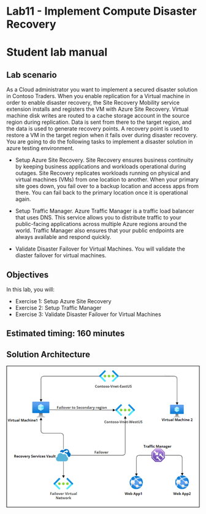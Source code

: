 # Lab11 - Implement Compute Disaster Recovery
# Student lab manual

## Lab scenario

As a Cloud administrator you want to implement a secured disaster solution in Contoso Traders. When you enable replication for a Virtual machine in order to enable disaster recovery, the Site Recovery Mobility service extension installs and registers the VM with Azure Site Recovery. Virtual machine disk writes are routed to a cache storage account in the source region during replication. Data is sent from there to the target region, and the data is used to generate recovery points. A recovery point is used to restore a VM in the target region when it fails over during disaster recovery. You are going to do the following tasks to implement a disaster solution in azure testing environment.

- Setup Azure Site Recovery. Site Recovery ensures business continuity by keeping business applications and workloads operational during outages. Site Recovery replicates workloads running on physical and virtual machines (VMs) from one location to another. When your primary site goes down, you fail over to a backup location and access apps from there. You can fail back to the primary location once it is operational again.

- Setup Traffic Manager. Azure Traffic Manager is a traffic load balancer that uses DNS. This service allows you to distribute traffic to your public-facing applications across multiple Azure regions around the world. Traffic Manager also ensures that your public endpoints are always available and respond quickly.

- Validate Disaster Failover for Virtual Machines. You will validate the diaster failover for virtual machines.

## Objectives

In this lab, you will:

+ Exercise 1: Setup Azure Site Recovery
+ Exercise 2: Setup Traffic Manager
+ Exercise 3: Validate Disaster Failover for Virtual Machines


## Estimated timing: 160 minutes
## Solution Architecture

  ![](../media/archlab11.png)
